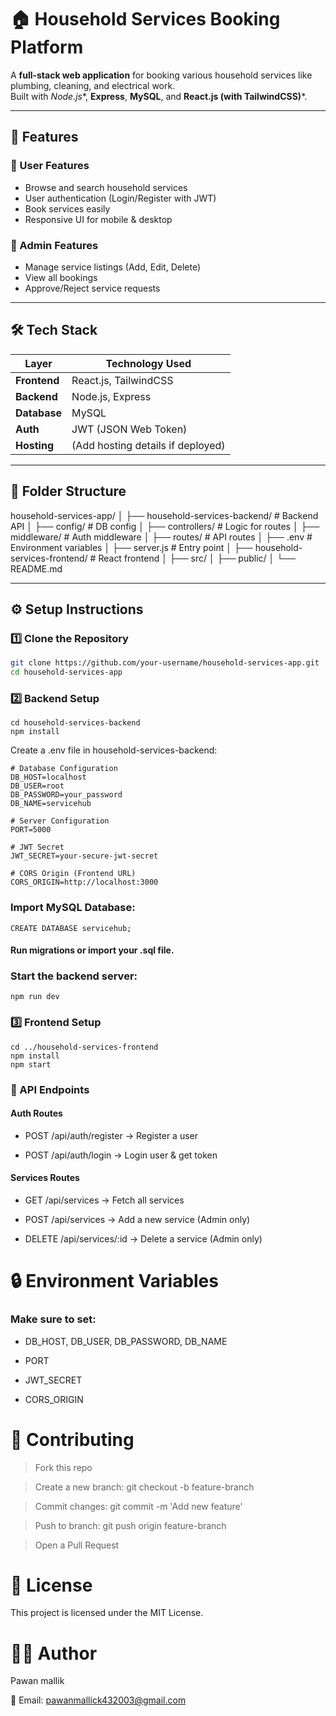 # 🏠 Household Services Booking Platform

A **full-stack web application** for booking various household services like plumbing, cleaning, and electrical work.  
Built with *Node.js**, **Express**, **MySQL**, and **React.js (with TailwindCSS)***.

---

## 📌 Features

### 🔹 User Features
- Browse and search household services
- User authentication (Login/Register with JWT)
- Book services easily
- Responsive UI for mobile & desktop

### 🔹 Admin Features
- Manage service listings (Add, Edit, Delete)
- View all bookings
- Approve/Reject service requests

---

## 🛠️ Tech Stack

| Layer         | Technology Used |
|--------------|-----------------|
| **Frontend** | React.js, TailwindCSS |
| **Backend**  | Node.js, Express |
| **Database** | MySQL |
| **Auth**     | JWT (JSON Web Token) |
| **Hosting**  | (Add hosting details if deployed) |

---

## 📂 Folder Structure

household-services-app/
│
├── household-services-backend/ # Backend API
│ ├── config/ # DB config
│ ├── controllers/ # Logic for routes
│ ├── middleware/ # Auth middleware
│ ├── routes/ # API routes
│ ├── .env # Environment variables
│ ├── server.js # Entry point
│
├── household-services-frontend/ # React frontend
│ ├── src/
│ ├── public/
│
└── README.md

---

## ⚙️ Setup Instructions

### 1️⃣ Clone the Repository
```bash
git clone https://github.com/your-username/household-services-app.git
cd household-services-app
```
### 2️⃣ Backend Setup

``` 
cd household-services-backend
npm install
```
Create a .env file in household-services-backend:

```
# Database Configuration
DB_HOST=localhost
DB_USER=root
DB_PASSWORD=your_password
DB_NAME=servicehub

# Server Configuration
PORT=5000

# JWT Secret
JWT_SECRET=your-secure-jwt-secret

# CORS Origin (Frontend URL)
CORS_ORIGIN=http://localhost:3000
```
### Import MySQL Database:

```
CREATE DATABASE servicehub;
```
#### Run migrations or import your .sql file.

### Start the backend server:

```
npm run dev
```
### 3️⃣ Frontend Setup

```
cd ../household-services-frontend
npm install
npm start
```
### 📡 API Endpoints
#### Auth Routes
- POST /api/auth/register → Register a user

- POST /api/auth/login → Login user & get token

#### Services Routes
- GET /api/services → Fetch all services

- POST /api/services → Add a new service (Admin only)

- DELETE /api/services/:id → Delete a service (Admin only)

# 🔒 Environment Variables

### Make sure to set:

- DB_HOST, DB_USER, DB_PASSWORD, DB_NAME

- PORT

- JWT_SECRET

- CORS_ORIGIN


# 🤝 Contributing
> Fork this repo

> Create a new branch: git checkout -b feature-branch

>Commit changes: git commit -m 'Add new feature'

> Push to branch: git push origin feature-branch

> Open a Pull Request

# 📜 License
This project is licensed under the MIT License.

# 👨‍💻 Author

Pawan mallik

💌 Email: pawanmallick432003@gmail.com

